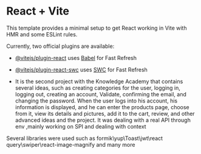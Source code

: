 # React + Vite

This template provides a minimal setup to get React working in Vite with HMR and some ESLint rules.

Currently, two official plugins are available:

- [@vitejs/plugin-react](https://github.com/vitejs/vite-plugin-react/blob/main/packages/plugin-react/README.md) uses [Babel](https://babeljs.io/) for Fast Refresh
- [@vitejs/plugin-react-swc](https://github.com/vitejs/vite-plugin-react-swc) uses [SWC](https://swc.rs/) for Fast Refresh

- It is the second project with the Knowledge Academy that contains several ideas, such as creating categories for the user, logging in, logging out, creating an account, Validate, confirming the email, and changing the password. When the user logs into his account, his information is displayed, and he can enter the products page, choose from it, view its details and pictures, add it to the cart, review, and other advanced ideas and the project. It was dealing with a real API through env ,mainly working on SPI and dealing with context

Several libraries were used such as formik\yup\Toast\jwt\react query\swiper\react-image-magnify and many more


